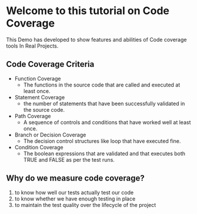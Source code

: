 # Welcome to this tutorial on Code Coverage

This Demo has developed to show features and abilities of Code coverage tools In Real Projects.

## Code Coverage Criteria
- Function Coverage
  - The functions in the source code that are called and executed at least once.
- Statement Coverage
  - the number of statements that have been successfully validated in the source code.  
- Path Coverage
  - A sequence of controls and conditions that have worked well at least once.  
- Branch or Decision Coverage
  - The decision control structures like loop that have executed fine.
- Condition Coverage
  - The boolean expressions that are validated and that executes both TRUE and FALSE as per the test runs.  

## Why do we measure code coverage?
   1. to know how well our tests actually test our code
   2. to know whether we have enough testing in place
   3. to maintain the test quality over the lifecycle of the project